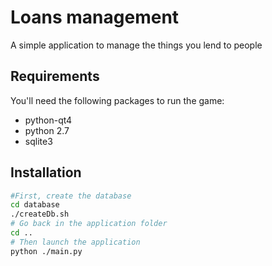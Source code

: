 # Loans management

A simple application to manage the things you lend to people

## Requirements

You'll need the following packages to run the game:
- python-qt4
- python 2.7
- sqlite3

## Installation

```bash
#First, create the database
cd database
./createDb.sh
# Go back in the application folder
cd ..
# Then launch the application
python ./main.py
```

